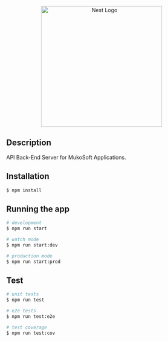 <p align="center">
  <a href="http://nestjs.com/" target="blank"><img src="https://mukosoft.de/assets/img/mukosoft-logo.png" width="320" alt="Nest Logo" /></a>
</p>

## Description

API Back-End Server for MukoSoft Applications.

## Installation

```bash
$ npm install
```

## Running the app

```bash
# development
$ npm run start

# watch mode
$ npm run start:dev

# production mode
$ npm run start:prod
```

## Test

```bash
# unit tests
$ npm run test

# e2e tests
$ npm run test:e2e

# test coverage
$ npm run test:cov
```
